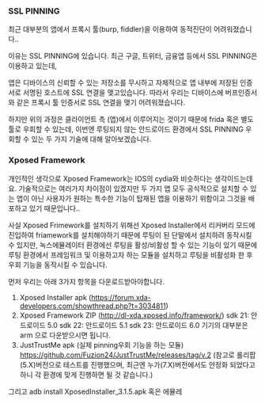### SSL PINNING 
최근 대부분의 앱에서 프록시 툴(burp, fiddler)을 이용하여 동적진단이 어려워졌습니다..

이유는 SSL PINNING에 있습니다. 최근 구글, 트위터, 금융앱 등에서 SSL PINNING은 이용하고 있는데,

앱은 디바이스의 신뢰할 수 있는 저장소를 무시하고 자체적으로 앱 내부에 저장된 인증서로 서명된 호스트에 SSL 연결을 맺고있습니다. 따라서 우리는 디바이스에 버프인증서와 같은 프록시 툴 인증서로 SSL 연결을 맺기 어려워졌습니다.

하지만 위의 과정은 클라이언트 측 (앱)에서 이루어지는 것이기 때문에 frida 혹은 별도 툴로 우회할 수 있는데, 이번엔 루팅되지 않는 안드로이드 환경에서 SSL PINNING 우회할 수 있는 두 가지 기술에 대해 알아보겠습니다.

### Xposed Framework
개인적인 생각으로 Xposed Framework는 IOS의 cydia와 비슷하다는 생각이드는데요. 기술적으로는 여러가지 차이점이 있겠지만 두 가지 앱 모두 공식적으로 설치할 수 있는 앱이 아닌 사용자가 원하는 특수한 기능이 탑재된 앱을 이용하기 위함이고 그것을 배포하고 있기 때문입니다..

사실 Xposed Frimework를 설치하기 위해선 Xposed Installer에서 리커버리 모드에 진입하여 friamework를 설치해야하기 때문에 루팅이 된 단말에서 설치하려 동작시킬 수 있지만, 녹스에뮬레이터 환경에선 루팅을 활성/비활성 할 수 있는 기능이 있기 때문에 루팅 환경에서 프레임워크 및 이용하고자 하는 모듈을 설치하고 루팅을 비활성화 한 후 우회 기능을 동작시킬 수 있습니다. 

먼저 우리는 아래 3가지 항목을 다운로드받아야합니다.

1. Xposed Installer apk (https://forum.xda-developers.com/showthread.php?t=3034811)
2. Xposed Framework ZIP (http://dl-xda.xposed.info/framework/)
  sdk 21: 안드로이드 5.0
  sdk 22: 안드로이드 5.1
  sdk 23: 안드로이드 6.0
  기기의 대부분은 arm 으로 다운받으시면 됩니다.
3. JustTrustMe apk (실제 pinning우회 기능을 하는 모듈) https://github.com/Fuzion24/JustTrustMe/releases/tag/v.2
(참고로 롤리팝(5.X)버전으로 테스트를 진행했으며, 최근엔 누가(7.X)버전에서도 안정화 되었다고 하니 각 환경에 맞게 진행하면 될 것 같습니다.)


그리고 adb install XposedInstaller_3.1.5.apk 혹은 에뮬레
### 
